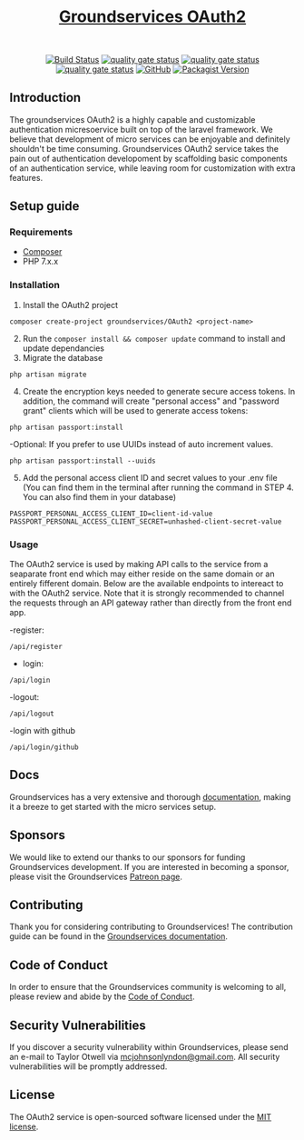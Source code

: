 <h1 align="center" style="font-weight: bold;"><a href="#" target="_blank">Groundservices OAuth2</a></h1>
<br>
<p align="center">
<a href="https://github.com/groundservices/OAuth2-service-PHP"><img src="https://travis-ci.com/groundservices/OAuth2-service-PHP.svg" alt="Build Status"></a>
<a href="https://github.com/groundservices/OAuth2-service-PHP"><img src="https://sonarcloud.io/api/project_badges/measure?project=groundservices_OAuth2-service-PHP&metric=alert_status" alt="quality gate status"></a>
<a href="https://github.com/groundservices/OAuth2-service-PHP"><img src="https://sonarcloud.io/api/project_badges/measure?project=groundservices_OAuth2-service-PHP&metric=security_rating" alt="quality gate status"></a>
<a href="https://github.com/groundservices/OAuth2-service-PHP"><img src="https://sonarcloud.io/api/project_badges/measure?project=groundservices_OAuth2-service-PHP&metric=vulnerabilities" alt="quality gate status"></a>
<a href="https://github.com/groundservices/OAuth2-service-PHP"><img alt="GitHub" src="https://img.shields.io/github/license/groundservices/OAuth2-service-PHP"></a>
<a href="https://github.com/groundservices/OAuth2-service-PHP"><img alt="Packagist Version" src="https://img.shields.io/packagist/v/groundservices/oauth2-service"></a>
</p>

## Introduction

The groundservices OAuth2 is a highly capable and customizable authentication micresoervice built on top of the laravel framework. We believe that development of micro services can be enjoyable and definitely shouldn't be time consuming. Groundservices OAuth2 service takes the pain out of authentication developoment by scaffolding basic components of an authentication service, while leaving room for customization with extra features.

## Setup guide
### Requirements
- <a href="https://getcomposer.org/">Composer</a>
- PHP 7.x.x

### Installation
1. Install the OAuth2 project
```
composer create-project groundservices/OAuth2 <project-name>
```
2. Run the `composer install && composer update` command to install and update dependancies
3. Migrate the database
```
php artisan migrate
```
4. Create the encryption keys needed to generate secure access tokens. In addition, the command will create "personal access" and "password grant" clients which will be used to generate access tokens:
```
php artisan passport:install
```
-Optional: If you prefer to use UUIDs instead of auto increment values.
```
php artisan passport:install --uuids
```
5. Add the personal access client ID and secret values to your .env file (You can find them in the terminal after running the command in STEP 4. You can also find them in your database)
```
PASSPORT_PERSONAL_ACCESS_CLIENT_ID=client-id-value
PASSPORT_PERSONAL_ACCESS_CLIENT_SECRET=unhashed-client-secret-value
```

### Usage
The OAuth2 service is used by making API calls to the service from a seaparate front end which may either reside on the same domain or an entirely fifferent domain.
Below are the available endpoints to intereact to with the OAuth2 service.
Note that it is strongly recommended to channel the requests through an API gateway rather than directly from the front end app.

-register:
```
/api/register
```
- login:
```
/api/login
```
-logout:
```
/api/logout
```
-login with github
```
/api/login/github
```

## Docs

Groundservices has a very extensive and thorough [documentation](#), making it a breeze to get started with the micro services setup.

## Sponsors

We would like to extend our thanks to our sponsors for funding Groundservices development. If you are interested in becoming a sponsor, please visit the Groundservices [Patreon page](https://www.patreon.com/lyndonmcjohnson).

## Contributing

Thank you for considering contributing to Groundservices! The contribution guide can be found in the [Groundservices documentation](#).

## Code of Conduct

In order to ensure that the Groundservices community is welcoming to all, please review and abide by the [Code of Conduct](#).

## Security Vulnerabilities

If you discover a security vulnerability within Groundservices, please send an e-mail to Taylor Otwell via [mcjohnsonlyndon@gmail.com](mailto:mcjohnsonlyndon@gmail.com). All security vulnerabilities will be promptly addressed.

## License

The OAuth2 service is open-sourced software licensed under the [MIT license](https://opensource.org/licenses/MIT).
